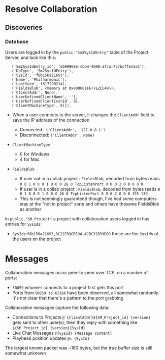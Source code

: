 # Resolve Collaboration
## Discoveries

### Database

Users are logged in by the `public."Sm2SysIdEntry"` table of the Project Server, and look like this:

```
   ('Sm2SysIdEntry_id', '6b90968e-cbb4-4000-afca-757bcffe31c6'),
   ('DbType', 'Sm2SysIdEntry'),
   ('SysId', 'f8b156a21693'),
   ('Name', 'Philharmonic'),
   ('LastSeen', 1617299214),
   ('FieldsBlob', <memory at 0x000001F677E2CC48>),
   ('ClientAddr', None),
   ('UserDefinedClientName', ''),
   ('UserDefinedClientIconId', 0),
   ('ClientMachineType', 0)]),
```

- When a user connects to the server, it changes the `ClientAddr` field to save the IP address of the connection.
    - Connected   : `('ClientAddr', '127.0.0.1')`
    - Disconnected: `('ClientAddr', None)`

- `ClientMachineType`
    - 0 for Windows
    - 4 for Mac


- `FieldsBlob`
    - If user not in a collab project : `FieldsBlob`, decoded from bytes reads `0 0 1 0 0 0 1 0 0 0 26 0 TcpListenPort 0 0 0 2 0 0 0 0 0`
    - If user is in a collab project : `FieldsBlob`, decoded from bytes reads `0 0 1 0 0 0 1 0 0 0 26 0 TcpListenPort 0 0 0 2 0 0 0 195 139`
    - This is not seemingly guaranteed though, I've had some computers stay at the "not in project" state and others have thesame FieldsBlob as another

In `public."SM_Project"` a project with collaboration users logged in has entries for `SysIds`:
- `SysIds`:`f8b156a21693,3C22FB9CB594,ACBC32B39E0D` these are the `SysId`s of the users on the project

# Messages

Collaboration messages occur peer-to-peer over TCP, on a number of ports:
- `50059` whoever connects to a project first gets this port
- Ports from `50059 to 63166` have been observed, all somewhat randomly. It's not clear that there's a pattern to the port grabbing

Collaboration messages capture the following data:
- Connections to Projects ```@`{ClientAddr}${SM_Project_id} {version}``` gets sent to other user(s); then they reply with something like `${SM_Project_id} {version}{SysId}`
- Live Chat Messages `@{SysId} {Message content} `
- Playhead position updates `@< {SysId} `

The largest known packet was ~160 bytes, but the true buffer size is still somewhat unknown
